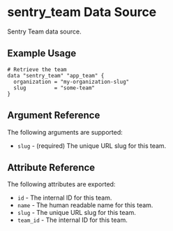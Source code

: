 # sentry_team Data Source

Sentry Team data source.

## Example Usage

```hcl
# Retrieve the team
data "sentry_team" "app_team" {
  organization = "my-organization-slug"
  slug         = "some-team"
}
```

## Argument Reference

The following arguments are supported:

- `slug` - (required) The unique URL slug for this team.

## Attribute Reference

The following attributes are exported:

- `id` - The internal ID for this team.
- `name` - The human readable name for this team.
- `slug` - The unique URL slug for this team.
- `team_id` - The internal ID for this team.
